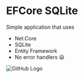 # EFCore SQLite
Simple application that uses 
* Net.Core
* SQLite
* Entity Framework
* No error handlers :smiley:

![GitHub Logo](https://user-images.githubusercontent.com/72302395/101229192-bfc92180-36a7-11eb-8d72-eed325242924.png)
